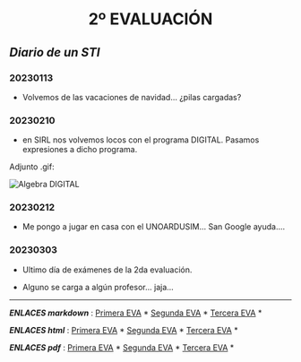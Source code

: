 <center> <h1>2º EVALUACIÓN</h1> </center>

## _Diario de un STI_



### 20230113

- Volvemos de las vacaciones de navidad... ¿pilas cargadas?


### 20230210

- en SIRL nos volvemos locos con el programa DIGITAL.
Pasamos expresiones a dicho programa.

Adjunto .gif:

<image src="./IMAGES/TRANSPOSICION.gif" alt="Algebra DIGITAL">


### 20230212

- Me pongo a jugar en casa con el UNOARDUSIM... San Google ayuda....


### 20230303

- Ultimo día de exámenes de la 2da evaluación.

- Alguno se carga a algún profesor... jaja...

----------------------------------------------------------------
***ENLACES markdown*** :
[Primera EVA](../1_Evaluacion/1_Evaluacion.md) * 
[Segunda EVA](../2_Evaluacion/2_Evaluacion.md) * 
[Tercera EVA](../3_Evaluacion/3_Evaluacion.md) * 

***ENLACES html*** :
[Primera EVA](../1_Evaluacion/1_Evaluacion.html) * 
[Segunda EVA](../2_Evaluacion/2_Evaluacion.html) * 
[Tercera EVA](../3_Evaluacion/3_Evaluacion.html) *

***ENLACES pdf*** :
[Primera EVA](../1_Evaluacion/1_Evaluacion.pdf) * 
[Segunda EVA](../2_Evaluacion/2_Evaluacion.pdf) * 
[Tercera EVA](../3_Evaluacion/3_Evaluacion.pdf) *  